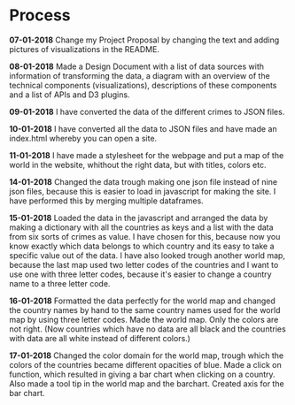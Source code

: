 # Process
__07-01-2018__
Change my Project Proposal by changing the text and adding pictures of visualizations in the README.

__08-01-2018__
Made a Design Document with a list of data sources with information of transforming the data, a diagram with an overview of the technical components (visualizations), descriptions of these components and a list of APIs and D3 plugins.

__09-01-2018__
I have converted the data of the different crimes to JSON files.

__10-01-2018__
I have converted all the data to JSON files and have made an index.html whereby you can open a site.

__11-01-2018__
I have made a stylesheet for the webpage and put a map of the world in the website, whithout the right data, but with titles, colors etc.

__14-01-2018__
Changed the data trough making one json file instead of nine json files, because this is easier to load in javascript for making the site. I have performed this by merging multiple dataframes. 


__15-01-2018__
Loaded the data in the javascript and arranged the data by making a dictionary with all the countries as keys and a list with the data from six sorts of crimes as value. I have chosen for this, because now you know exactly which data belongs to which country and its easy to take a specific value out of the data. I have also looked trough another world map, because the last map used two letter codes of the countries and I want to use one with three letter codes, because it's easier to change a country name to a three letter code. 

__16-01-2018__
Formatted the data perfectly for the world map and changed the country names by hand to the same country names used for the world map by using three letter codes. Made the world map. Only the colors are not right. (Now countries which have no data are all black and the countries with data are all white instead of different colors.)

__17-01-2018__
Changed the color domain for the world map, trough which the colors of the countries became different opacities of blue. Made a click on function, which resulted in giving a bar chart when clicking on a country. Also made a tool tip in the world map and the barchart. Created axis for the bar chart.
